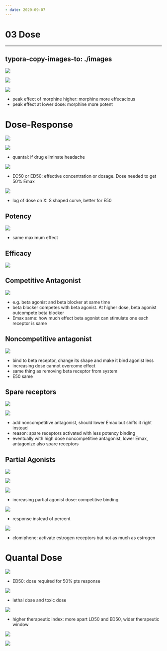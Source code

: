 ```yaml
---
- date: 2020-09-07
---
```


# 03 Dose
---

## typora-copy-images-to: ./images

![](https://photos.thisispiggy.com/file/wikiFiles/F564F028-FF67-4590-9214-C41ACE84A419.jpg)

![](https://photos.thisispiggy.com/file/wikiFiles/322702B4-AC04-4E3F-9006-335FC6FFC682.jpg)

![](https://photos.thisispiggy.com/file/wikiFiles/04A5B69B-D634-4A40-B9B3-43D224B1E8B6.jpg)

- peak effect of morphine higher: morphine more effecacious
- peak effect at lower dose: morphine more potent

# Dose-Response

![](https://photos.thisispiggy.com/file/wikiFiles/84A846F9-6B73-4147-9DA6-5AC0E1FA1370.jpg)

![](https://photos.thisispiggy.com/file/wikiFiles/8BFA04A4-BB97-4F08-92AB-1608AA80A54C.jpg)

- quantal: if drug eliminate headache

![](https://photos.thisispiggy.com/file/wikiFiles/56E22731-C901-4067-A086-80A7D715C64A.jpg)

- EC50 or ED50: effective concentration or dosage. Dose needed to get 50% Emax

![](https://photos.thisispiggy.com/file/wikiFiles/67689551-39B7-4802-9052-534B0379C5E5.jpg)

- log of dose on X: S shaped curve, better for E50

## Potency

![](https://photos.thisispiggy.com/file/wikiFiles/79AD299A-92F5-4218-8536-2728B0EEF44B.jpg)

- same maximum effect

## Efficacy

![](https://photos.thisispiggy.com/file/wikiFiles/C6B4D940-0A89-4C7A-9D8F-C7FD5D4B8118.jpg)

## Competitive Antagonist

![](https://photos.thisispiggy.com/file/wikiFiles/457B9753-38C3-44ED-9731-7CD506C4D1FA.jpg)

- e.g. beta agonist and beta blocker at same time
- beta blocker competes with beta agonist. At higher dose, beta agonist outcompete beta blocker
- Emax same: how much effect beta agonist can stimulate one each receptor is same

## Noncompetitive antagonist

![](https://photos.thisispiggy.com/file/wikiFiles/6F47733D-5376-48B3-A606-BA6BA1596F71.jpg)

- bind to beta receptor, change its shape and make it bind agonist less
- increasing dose cannot overcome effect
- same thing as removing beta receptor from system
- E50 same

## Spare receptors

![](https://photos.thisispiggy.com/file/wikiFiles/AC3C755B-69AC-4C4E-8FC4-67127F65A6AC.jpg)

![](https://photos.thisispiggy.com/file/wikiFiles/2D404E99-1A02-4D0C-B9D1-60401BF005FF.jpg)

- add noncompetitive antagonist, should lower Emax but shifts it right instead
- reason: spare receptors activated with less potency binding
- eventually with high dose noncompetitive antagonist, lower Emax, antagonize also spare receptors

## Partial Agonists

![](https://photos.thisispiggy.com/file/wikiFiles/47CD5172-0F98-44B5-8C5B-2348A9A079AB.jpg)

![](https://photos.thisispiggy.com/file/wikiFiles/F699AAA0-7C6C-4CB8-A241-28D62DE6985B.jpg)

![](https://photos.thisispiggy.com/file/wikiFiles/0C6D8193-66A8-45DE-9E76-9F3EAE7A8715.jpg)

- increasing partial agonist dose: competitive binding

![](https://photos.thisispiggy.com/file/wikiFiles/DE5ECDE3-4425-4406-B5FD-FE14F29B9BB3.jpg)

- response instead of percent

![](https://photos.thisispiggy.com/file/wikiFiles/D84CDB5A-9F89-4AB7-8C86-DF694332E2E3.jpg)

- clomiphene: activate estrogen receptors but not as much as estrogen

# Quantal Dose

![](https://photos.thisispiggy.com/file/wikiFiles/4C3C8465-8385-4C18-B433-DB12139F3248.jpg)

- ED50: dose required for 50% pts response

![](https://photos.thisispiggy.com/file/wikiFiles/5249EF10-DC33-47AB-B325-26D7C7A77253.jpg)

- lethal dose and toxic dose

![](https://photos.thisispiggy.com/file/wikiFiles/2D9C2555-61B7-40DC-B4BE-FEDEBE2971C2.jpg)

- higher therapeutic index: more apart LD50 and ED50, wider therapeutic window

![](https://photos.thisispiggy.com/file/wikiFiles/6981E556-43C4-4AF2-B005-6812A054C46B.jpg)

![](https://photos.thisispiggy.com/file/wikiFiles/CC04FA6C-CDB3-4CD1-B91F-252B2A95E4FA.jpg)
